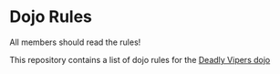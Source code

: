 Dojo Rules
==========

All members should read the rules!

This repository contains a list of dojo rules for the [Deadly Vipers dojo]("https://github.com/deadlyvipers")

